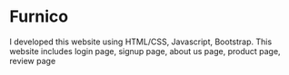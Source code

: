 # Furnico
I developed this website using HTML/CSS, Javascript, Bootstrap. This website includes login page, signup page, about us page, product page, review page
